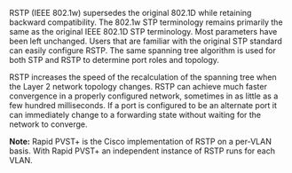 RSTP (IEEE 802.1w) supersedes the original 802.1D while retaining backward compatibility. The 802.1w STP terminology remains primarily the same as the original IEEE 802.1D STP terminology. Most parameters have been left unchanged. Users that are familiar with the original STP standard can easily configure RSTP. The same spanning tree algorithm is used for both STP and RSTP to determine port roles and topology.

RSTP increases the speed of the recalculation of the spanning tree when the Layer 2 network topology changes. RSTP can achieve much faster convergence in a properly configured network, sometimes in as little as a few hundred milliseconds. If a port is configured to be an alternate port it can immediately change to a forwarding state without waiting for the network to converge.

**Note:** Rapid PVST+ is the Cisco implementation of RSTP on a per-VLAN basis. With Rapid PVST+ an independent instance of RSTP runs for each VLAN.
